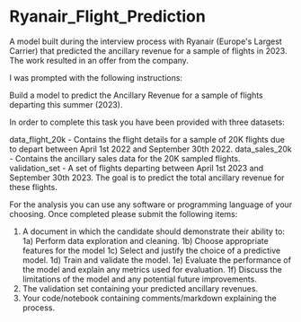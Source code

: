 # Ryanair_Flight_Prediction
A model built during the interview process with Ryanair (Europe's Largest Carrier) that predicted the ancillary revenue for a sample of flights in 2023. The work resulted in an offer from the company.

I was prompted with the following instructions: 

Build a model to predict the Ancillary Revenue for a sample of flights departing this summer (2023).

In order to complete this task you have been provided with three datasets:

data_flight_20k - Contains the flight details for a sample of 20K flights due to depart between April 1st 2022 and September 30th 2022.
data_sales_20k - Contains the ancillary sales data for the 20K sampled flights.
validation_set - A set of flights departing between April 1st 2023 and September 30th 2023. The goal is to predict the total ancillary revenue for these flights.

For the analysis you can use any software or programming language of your choosing. Once completed please submit the following items:
  1) A document in which the candidate should demonstrate their ability to:
    1a) Perform data exploration and cleaning.
    1b) Choose appropriate features for the model
    1c) Select and justify the choice of a predictive model.
    1d) Train and validate the model.
    1e) Evaluate the performance of the model and explain any metrics used for evaluation.
    1f) Discuss the limitations of the model and any potential future improvements.
2) The validation set containing your predicted ancillary revenues.
3) Your code/notebook containing comments/markdown explaining the process.

